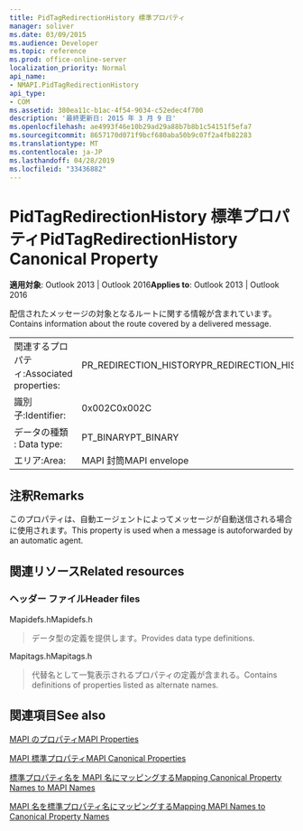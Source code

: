 ```yaml
---
title: PidTagRedirectionHistory 標準プロパティ
manager: soliver
ms.date: 03/09/2015
ms.audience: Developer
ms.topic: reference
ms.prod: office-online-server
localization_priority: Normal
api_name:
- NMAPI.PidTagRedirectionHistory
api_type:
- COM
ms.assetid: 380ea11c-b1ac-4f54-9034-c52edec4f700
description: '最終更新日: 2015 年 3 月 9 日'
ms.openlocfilehash: ae4993f46e10b29ad29a88b7b8b1c54151f5efa7
ms.sourcegitcommit: 8657170d071f9bcf680aba50b9c07f2a4fb82283
ms.translationtype: MT
ms.contentlocale: ja-JP
ms.lasthandoff: 04/28/2019
ms.locfileid: "33436882"
---
```

# <a name="pidtagredirectionhistory-canonical-property"></a><span data-ttu-id="42052-103">PidTagRedirectionHistory 標準プロパティ</span><span class="sxs-lookup"><span data-stu-id="42052-103">PidTagRedirectionHistory Canonical Property</span></span>

  
  
<span data-ttu-id="42052-104">**適用対象**: Outlook 2013 | Outlook 2016</span><span class="sxs-lookup"><span data-stu-id="42052-104">**Applies to**: Outlook 2013 | Outlook 2016</span></span> 
  
<span data-ttu-id="42052-105">配信されたメッセージの対象となるルートに関する情報が含まれています。</span><span class="sxs-lookup"><span data-stu-id="42052-105">Contains information about the route covered by a delivered message.</span></span>
  
|||
|:-----|:-----|
|<span data-ttu-id="42052-106">関連するプロパティ:</span><span class="sxs-lookup"><span data-stu-id="42052-106">Associated properties:</span></span>  <br/> |<span data-ttu-id="42052-107">PR_REDIRECTION_HISTORY</span><span class="sxs-lookup"><span data-stu-id="42052-107">PR_REDIRECTION_HISTORY</span></span>  <br/> |
|<span data-ttu-id="42052-108">識別子:</span><span class="sxs-lookup"><span data-stu-id="42052-108">Identifier:</span></span>  <br/> |<span data-ttu-id="42052-109">0x002C</span><span class="sxs-lookup"><span data-stu-id="42052-109">0x002C</span></span>  <br/> |
|<span data-ttu-id="42052-110">データの種類 : </span><span class="sxs-lookup"><span data-stu-id="42052-110">Data type:</span></span>  <br/> |<span data-ttu-id="42052-111">PT_BINARY</span><span class="sxs-lookup"><span data-stu-id="42052-111">PT_BINARY</span></span>  <br/> |
|<span data-ttu-id="42052-112">エリア:</span><span class="sxs-lookup"><span data-stu-id="42052-112">Area:</span></span>  <br/> |<span data-ttu-id="42052-113">MAPI 封筒</span><span class="sxs-lookup"><span data-stu-id="42052-113">MAPI envelope</span></span>  <br/> |
   
## <a name="remarks"></a><span data-ttu-id="42052-114">注釈</span><span class="sxs-lookup"><span data-stu-id="42052-114">Remarks</span></span>

<span data-ttu-id="42052-115">このプロパティは、自動エージェントによってメッセージが自動送信される場合に使用されます。</span><span class="sxs-lookup"><span data-stu-id="42052-115">This property is used when a message is autoforwarded by an automatic agent.</span></span>
  
## <a name="related-resources"></a><span data-ttu-id="42052-116">関連リソース</span><span class="sxs-lookup"><span data-stu-id="42052-116">Related resources</span></span>

### <a name="header-files"></a><span data-ttu-id="42052-117">ヘッダー ファイル</span><span class="sxs-lookup"><span data-stu-id="42052-117">Header files</span></span>

<span data-ttu-id="42052-118">Mapidefs.h</span><span class="sxs-lookup"><span data-stu-id="42052-118">Mapidefs.h</span></span>
  
> <span data-ttu-id="42052-119">データ型の定義を提供します。</span><span class="sxs-lookup"><span data-stu-id="42052-119">Provides data type definitions.</span></span>
    
<span data-ttu-id="42052-120">Mapitags.h</span><span class="sxs-lookup"><span data-stu-id="42052-120">Mapitags.h</span></span>
  
> <span data-ttu-id="42052-121">代替名として一覧表示されるプロパティの定義が含まれる。</span><span class="sxs-lookup"><span data-stu-id="42052-121">Contains definitions of properties listed as alternate names.</span></span>
    
## <a name="see-also"></a><span data-ttu-id="42052-122">関連項目</span><span class="sxs-lookup"><span data-stu-id="42052-122">See also</span></span>



[<span data-ttu-id="42052-123">MAPI のプロパティ</span><span class="sxs-lookup"><span data-stu-id="42052-123">MAPI Properties</span></span>](mapi-properties.md)
  
[<span data-ttu-id="42052-124">MAPI 標準プロパティ</span><span class="sxs-lookup"><span data-stu-id="42052-124">MAPI Canonical Properties</span></span>](mapi-canonical-properties.md)
  
[<span data-ttu-id="42052-125">標準プロパティ名を MAPI 名にマッピングする</span><span class="sxs-lookup"><span data-stu-id="42052-125">Mapping Canonical Property Names to MAPI Names</span></span>](mapping-canonical-property-names-to-mapi-names.md)
  
[<span data-ttu-id="42052-126">MAPI 名を標準プロパティ名にマッピングする</span><span class="sxs-lookup"><span data-stu-id="42052-126">Mapping MAPI Names to Canonical Property Names</span></span>](mapping-mapi-names-to-canonical-property-names.md)

